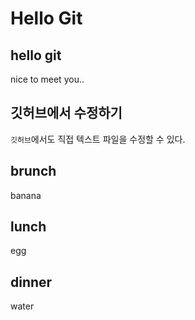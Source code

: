 # Hello Git
## hello git
nice to meet you..

## 깃허브에서 수정하기
`깃허브`에서도 직접 텍스트 파일을 수정할 수 있다.

## brunch
banana
## lunch
egg
## dinner
water
